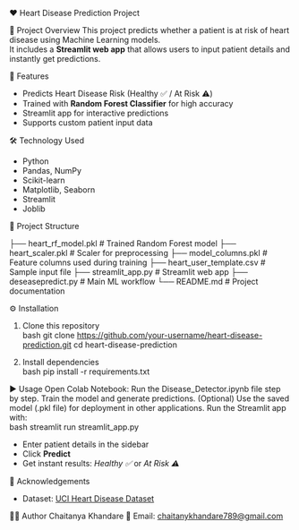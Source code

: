 ❤️ Heart Disease Prediction Project

📌 Project Overview
This project predicts whether a patient is at risk of heart disease using Machine Learning models.  
It includes a **Streamlit web app** that allows users to input patient details and instantly get predictions.


🚀 Features
- Predicts Heart Disease Risk (Healthy ✅ / At Risk ⚠️)  
- Trained with **Random Forest Classifier** for high accuracy  
- Streamlit app for interactive predictions  
- Supports custom patient input data  


 🛠️ Technology Used
- Python  
- Pandas, NumPy  
- Scikit-learn  
- Matplotlib, Seaborn  
- Streamlit  
- Joblib  


 📂 Project Structure

├── heart_rf_model.pkl       # Trained Random Forest model
├── heart_scaler.pkl         # Scaler for preprocessing
├── model_columns.pkl        # Feature columns used during training
├── heart_user_template.csv  # Sample input file
├── streamlit_app.py         # Streamlit web app
├── deseasepredict.py        # Main ML workflow
└── README.md                # Project documentation


⚙️ Installation
1. Clone this repository  
bash
git clone https://github.com/your-username/heart-disease-prediction.git
cd heart-disease-prediction


2. Install dependencies  
bash
pip install -r requirements.txt


 ▶️ Usage
Open Colab Notebook:
Run the Disease_Detector.ipynb file step by step.
Train the model and generate predictions.
(Optional) Use the saved model (.pkl file) for deployment in other applications.
Run the Streamlit app with:  
bash
streamlit run streamlit_app.py


- Enter patient details in the sidebar  
- Click **Predict**  
- Get instant results: *Healthy ✅* or *At Risk ⚠️*  

🙌 Acknowledgements
- Dataset: [UCI Heart Disease Dataset](https://archive.ics.uci.edu/ml/datasets/heart+Disease)

👨‍💻 Author
Chaitanya Khandare 📧 Email: chaitanykhandare789@gmail.com
